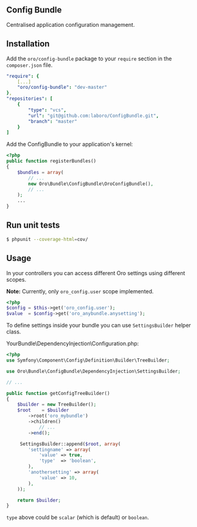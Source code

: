 ## Config Bundle ##
Centralised application configuration management.

## Installation ##
Add the `oro/config-bundle` package to your `require` section in the `composer.json` file.

``` yaml
"require": {
    [...]
    "oro/config-bundle": "dev-master"
},
"repositories": [
    {
        "type": "vcs",
        "url": "git@github.com:laboro/ConfigBundle.git",
        "branch": "master"
    }
]
```

Add the ConfigBundle to your application's kernel:

``` php
<?php
public function registerBundles()
{
    $bundles = array(
        // ...
        new Oro\Bundle\ConfigBundle\OroConfigBundle(),
        // ...
    );
    ...
}
```

## Run unit tests ##

``` bash
$ phpunit --coverage-html=cov/
```

## Usage ##
In your controllers you can access different Oro settings using different scopes.

**Note:** Currently, only `oro_config.user` scope implemented.

``` php
<?php
$config = $this->get('oro_config.user');
$value  = $config->get('oro_anybundle.anysetting');
```

To define settings inside your bundle you can use `SettingsBuilder` helper class.

YourBundle\DependencyInjection\Configuration.php:

``` php
<?php
use Symfony\Component\Config\Definition\Builder\TreeBuilder;

use Oro\Bundle\ConfigBundle\DependencyInjection\SettingsBuilder;

// ...

public function getConfigTreeBuilder()
{
    $builder = new TreeBuilder();
    $root    = $builder
        ->root('oro_mybundle')
        ->children()
            // ...
        ->end();

     SettingsBuilder::append($root, array(
        'settingname' => array(
            'value' => true,
            'type'  => 'boolean',
        ),
        'anothersetting' => array(
            'value' => 10,
        ),
    ));

    return $builder;
}
```

`type` above could be `scalar` (which is default) or `boolean`.